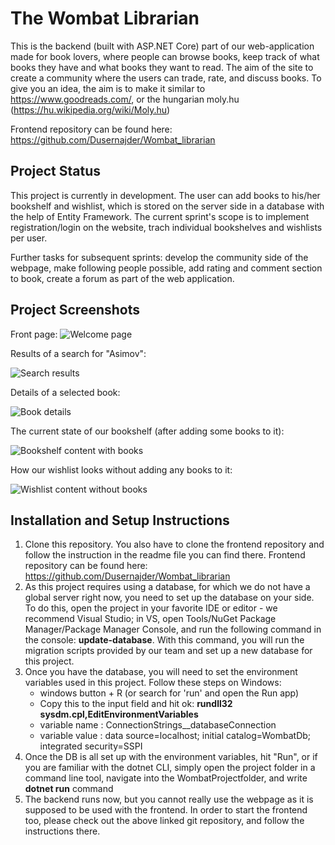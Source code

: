 ﻿# The Wombat Librarian

This is the backend (built with ASP.NET Core) part of our web-application made for book lovers, where people can browse books, keep track of what books they have and what books they want to read. The aim of the site to create a community where the users can trade, rate, and discuss books.
To give you an idea, the aim is to make it similar to https://www.goodreads.com/, or the hungarian moly.hu (https://hu.wikipedia.org/wiki/Moly.hu)

Frontend repository can be found here: https://github.com/Dusernajder/Wombat_librarian

## Project Status

This project is currently in development. The user can add books to his/her bookshelf and wishlist, which is stored on the server side in a database with the help of Entity Framework. The current sprint's scope is to implement registration/login on the website, trach individual bookshelves and wishlists per user.

Further tasks for subsequent sprints: develop the community side of the webpage, make following people possible, add rating and comment section to book, create a forum as part of the web application.

## Project Screenshots

Front page:
![Welcome page](https://i.ibb.co/2czn1dC/wombat-Librarian01.png)

Results of a search for "Asimov":

![Search results](https://i.ibb.co/XJDFRtL/wombat-Librarian02.png)

Details of a selected book:

![Book details](https://i.ibb.co/dD2vFRn/wombat03.png)

The current state of our bookshelf (after adding some books to it):

![Bookshelf content with books](https://i.ibb.co/mtdmDnx/wombat04.png)

How our wishlist looks without adding any books to it:

![Wishlist content without books](https://i.ibb.co/vVLL3ZY/wombat05.png)

## Installation and Setup Instructions

1. Clone this repository. You also have to clone the frontend repository and follow the instruction in the readme file you can find there.
   Frontend repository can be found here: https://github.com/Dusernajder/Wombat_librarian
2. As this project requires using a database, for which we do not have a global server right now, you need to set up the database on your side. To do this, open the project in your favorite IDE or editor - we recommend Visual Studio; in VS, open Tools/NuGet Package Manager/Package Manager Console, and run the following command in the console: **update-database**. With this command, you will run the migration scripts provided by our team and set up a new database for this project.
3. Once you have the database, you will need to set the environment variables used in this project. Follow these steps on Windows:
   - windows button + R (or search for 'run' and open the Run app)
   - Copy this to the input field and hit ok: **rundll32 sysdm.cpl,EditEnvironmentVariables**
   - variable name : ConnectionStrings__databaseConnection
   - variable value : data source=localhost; initial catalog=WombatDb; integrated security=SSPI
3. Once the DB is all set up with the environment variables, hit "Run", or if you are familiar with the dotnet CLI, simply open the project folder in a command line tool, navigate into the WombatProjectfolder, and write **dotnet run** command
4. The backend runs now, but you cannot really use the webpage as it is supposed to be used with the frontend. In order to start the frontend too, please check out the above linked git repository, and follow the instructions there.
